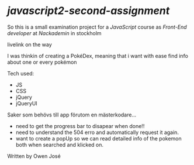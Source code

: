 # _javascript2-second-assignment_

So this is a small examination project for a *JavaScript* course as
*Front-End developer* at *Nackademin* in stockholm

livelink on the way

I was thinkin of creating a PokéDex, meaning that i want with ease find info about one or every pokémon

Tech used:

* JS
* CSS
* jQuery
* jQueryUI

Saker som behövs till app förutom en mästerkodare...

* need to get the progress bar to disapear when done!!
* need to understand the 504 erro and automatically request it again.
* want to create a popUp so we can read detailed info of the pokemon both when searched and klicked on.

Written by 
Owen José

